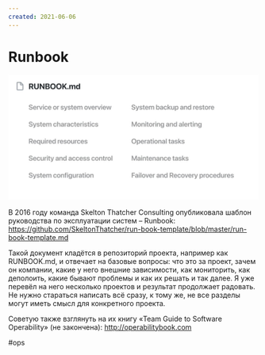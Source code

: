 ```yaml
---
created: 2021-06-06
---
```


# Runbook

![RUNBOOK.md](runbook.jpeg "RUNBOOK.md")

В 2016 году команда Skelton Thatcher Consulting опубликовала шаблон руководства по эксплуатации систем – Runbook: https://github.com/SkeltonThatcher/run-book-template/blob/master/run-book-template.md

Такой документ кладётся в репозиторий проекта, например как RUNBOOK.md, и отвечает на базовые вопросы: что это за проект, зачем он компании, какие у него внешние зависимости, как мониторить, как деполоить, какие бывают проблемы и как их решать и так далее. Я уже перевёл на него несколько проектов и результат продолжает радовать. Не нужно стараться написать всё сразу, к тому же, не все разделы могут иметь смысл для конкретного проекта. 

Советую также взглянуть на их книгу «Team Guide to Software Operability» (не закончена): http://operabilitybook.com

#ops
